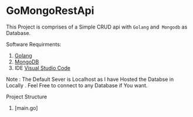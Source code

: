 # GoMongoRestApi

This Project is comprises of a Simple CRUD api with ```Golang``` and``` Mongodb``` as  Database.

Software Requirments:
1. [Golang]("https://go.dev/")
2. [MongoDB]("https://www.mongodb.com/try/download/community")
3. IDE [Visual Studio Code]("https://code.visualstudio.com/download")


Note : The Default Sever is Localhost as I have Hosted the Databse in Locally . Feel Free to connect to any Database if You want.

Project Structure
1. [main.go]